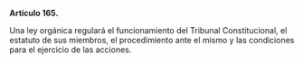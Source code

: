 **Artículo 165.**

Una ley orgánica regulará el funcionamiento del Tribunal Constitucional, el estatuto de sus miembros, el procedimiento ante el mismo y las condiciones para el ejercicio de las acciones.
